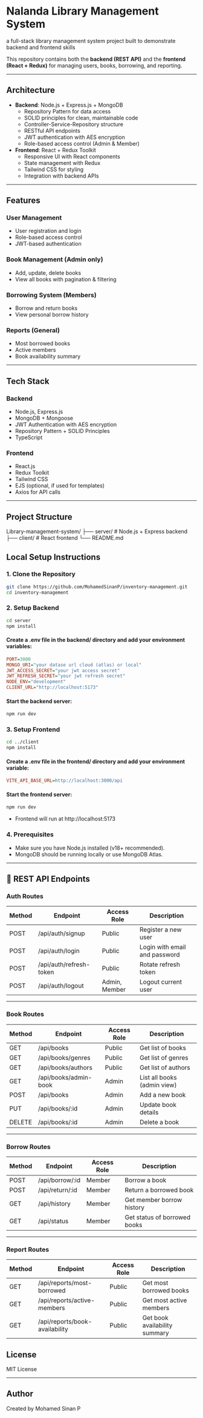 # Nalanda Library Management System

a full-stack library management system project built to demonstrate backend and frontend skills

This repository contains both the **backend (REST API)** and the **frontend (React + Redux)** for managing users, books, borrowing, and reporting.

---

## Architecture

- **Backend**: Node.js + Express.js + MongoDB
  - Repository Pattern for data access
  - SOLID principles for clean, maintainable code
  - Controller-Service-Repository structure
  - RESTful API endpoints
  - JWT authentication with AES encryption
  - Role-based access control (Admin & Member)
- **Frontend**: React + Redux Toolkit
  - Responsive UI with React components
  - State management with Redux
  - Tailwind CSS for styling
  - Integration with backend APIs

---

## Features

### User Management

- User registration and login
- Role-based access control
- JWT-based authentication

### Book Management (Admin only)

- Add, update, delete books
- View all books with pagination & filtering

### Borrowing System (Members)

- Borrow and return books
- View personal borrow history

### Reports (General)

- Most borrowed books
- Active members
- Book availability summary

---

## Tech Stack

### Backend

- Node.js, Express.js
- MongoDB + Mongoose
- JWT Authentication with AES encryption
- Repository Pattern + SOLID Principles
- TypeScript

### Frontend

- React.js
- Redux Toolkit
- Tailwind CSS
- EJS (optional, if used for templates)
- Axios for API calls

---

## Project Structure

Library-management-system/
├── server/ # Node.js + Express backend
├── client/ # React frontend
└── README.md

## Local Setup Instructions

### 1. Clone the Repository

```bash
git clone https://github.com/MohamedSinanP/inventory-management.git
cd inventory-management
```

### 2. Setup Backend

```bash
cd server
npm install
```

#### Create a .env file in the backend/ directory and add your environment variables:

```ini
PORT=3000
MONGO_URI="your datase url cloud (atlas) or local"
JWT_ACCESS_SECRET="your jwt access secret"
JWT_REFRESH_SECRET="your jwt refresh secret"
NODE_ENV="development"
CLIENT_URL="http://localhost:5173"
```

#### Start the backend server:

```bash
npm run dev
```

### 3. Setup Frontend

```bash
cd ../client
npm install
```

#### Create a .env file in the frontend/ directory and add your environment variable:

```ini
VITE_API_BASE_URL=http://localhost:3000/api
```

#### Start the frontend server:

```bash
npm run dev
```

- Frontend will run at http://localhost:5173

### 4. Prerequisites

- Make sure you have Node.js installed (v18+ recommended).
- MongoDB should be running locally or use MongoDB Atlas.

---

## 📡 REST API Endpoints

### Auth Routes

| Method | Endpoint                | Access Role   | Description                   |
| ------ | ----------------------- | ------------- | ----------------------------- |
| POST   | /api/auth/signup        | Public        | Register a new user           |
| POST   | /api/auth/login         | Public        | Login with email and password |
| POST   | /api/auth/refresh-token | Public        | Rotate refresh token          |
| POST   | /api/auth/logout        | Admin, Member | Logout current user           |

---

### Book Routes

| Method | Endpoint              | Access Role | Description                 |
| ------ | --------------------- | ----------- | --------------------------- |
| GET    | /api/books            | Public      | Get list of books           |
| GET    | /api/books/genres     | Public      | Get list of genres          |
| GET    | /api/books/authors    | Public      | Get list of authors         |
| GET    | /api/books/admin-book | Admin       | List all books (admin view) |
| POST   | /api/books            | Admin       | Add a new book              |
| PUT    | /api/books/:id        | Admin       | Update book details         |
| DELETE | /api/books/:id        | Admin       | Delete a book               |

---

### Borrow Routes

| Method | Endpoint        | Access Role | Description                  |
| ------ | --------------- | ----------- | ---------------------------- |
| POST   | /api/borrow/:id | Member      | Borrow a book                |
| POST   | /api/return/:id | Member      | Return a borrowed book       |
| GET    | /api/history    | Member      | Get member borrow history    |
| GET    | /api/status     | Member      | Get status of borrowed books |

---

### Report Routes

| Method | Endpoint                       | Access Role | Description                   |
| ------ | ------------------------------ | ----------- | ----------------------------- |
| GET    | /api/reports/most-borrowed     | Public      | Get most borrowed books       |
| GET    | /api/reports/active-members    | Public      | Get most active members       |
| GET    | /api/reports/book-availability | Public      | Get book availability summary |

## License

MIT License

---

## Author

Created by Mohamed Sinan P
